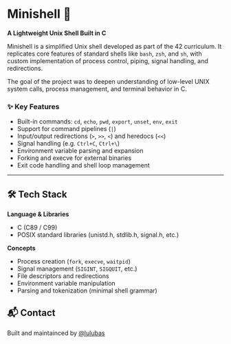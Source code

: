 # Minishell 🐚  
**A Lightweight Unix Shell Built in C**

Minishell is a simplified Unix shell developed as part of the 42 curriculum. It replicates core features of standard shells like `bash`, `zsh`, and `sh`, with custom implementation of process control, piping, signal handling, and redirections.

The goal of the project was to deepen understanding of low-level UNIX system calls, process management, and terminal behavior in C.

### ✨ Key Features

- Built-in commands: `cd`, `echo`, `pwd`, `export`, `unset`, `env`, `exit`
- Support for command pipelines (`|`)  
- Input/output redirections (`>`, `>>`, `<`) and heredocs (`<<`)  
- Signal handling (e.g. `Ctrl+C`, `Ctrl+\`)  
- Environment variable parsing and expansion  
- Forking and execve for external binaries  
- Exit code handling and shell loop management

---

## 🛠 Tech Stack

**Language & Libraries**
- C (C89 / C99)  
- POSIX standard libraries (unistd.h, stdlib.h, signal.h, etc.)

**Concepts**
- Process creation (`fork`, `execve`, `waitpid`)  
- Signal management (`SIGINT`, `SIGQUIT`, etc.)  
- File descriptors and redirections  
- Environment variable manipulation  
- Parsing and tokenization (minimal shell grammar)  

## 📬 Contact

Built and maintainced by [@lulubas](https://github.com/lulubas)
